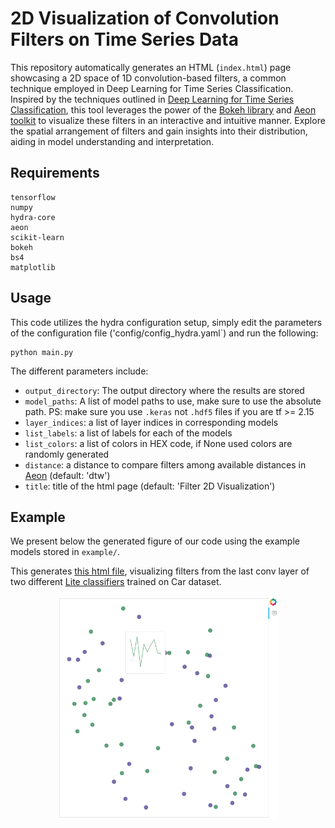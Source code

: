 # 2D Visualization of Convolution Filters on Time Series Data

This repository automatically generates an HTML (`index.html`) page showcasing a 2D space of 1D convolution-based filters, a common technique employed in Deep Learning for Time Series Classification. Inspired by the techniques outlined in [Deep Learning for Time Series Classification](https://msd-irimas.github.io/pages/dl4tsc/), this tool leverages the power of the [Bokeh library](https://github.com/bokeh/bokeh) and [Aeon toolkit](https://github.com/aeon-toolkit/aeon) to visualize these filters in an interactive and intuitive manner. Explore the spatial arrangement of filters and gain insights into their distribution, aiding in model understanding and interpretation.


## Requirements

```
tensorflow
numpy
hydra-core
aeon
scikit-learn
bokeh
bs4
matplotlib
```

## Usage

This code utilizes the hydra configuration setup, simply edit the parameters of the configuration file ('config/config_hydra.yaml`) and run the following:

```
python main.py
```

The different parameters include:

- `output_directory`: The output directory where the results are stored
- `model_paths`: A list of model paths to use, make sure to use the absolute path.
PS: make sure you use `.keras` not `.hdf5` files if you are tf >= 2.15
- `layer_indices`: a list of layer indices in corresponding models
- `list_labels`: a list of labels for each of the models
- `list_colors`: a list of colors in HEX code, if None used colors are randomly generated
- `distance`: a distance to compare filters among available distances in [Aeon](https://www.aeon-toolkit.org/en/stable/api_reference/distances.html) (default: 'dtw')
- `title`: title of the html page (default: 'Filter 2D Visualization')


## Example

We present below the generated figure of our code using the example models stored in `example/`.

This generates [this html file](https://maxime-devanne.com/pages/filter1D_visualization/), visualizing filters from the last conv layer of two different [Lite classifiers](https://github.com/MSD-IRIMAS/LITE/) trained on Car dataset.

<p align="center">
<img src="imgs/example_image.png" alt="example image" width="70%"/>
</p>

